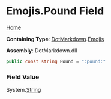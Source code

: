 # Emojis\.Pound Field

[Home](../../../README.md)

**Containing Type**: [DotMarkdown](../../README.md)\.[Emojis](../README.md)

**Assembly**: DotMarkdown\.dll

```csharp
public const string Pound = ":pound:"
```

### Field Value

System\.[String](https://docs.microsoft.com/en-us/dotnet/api/system.string)